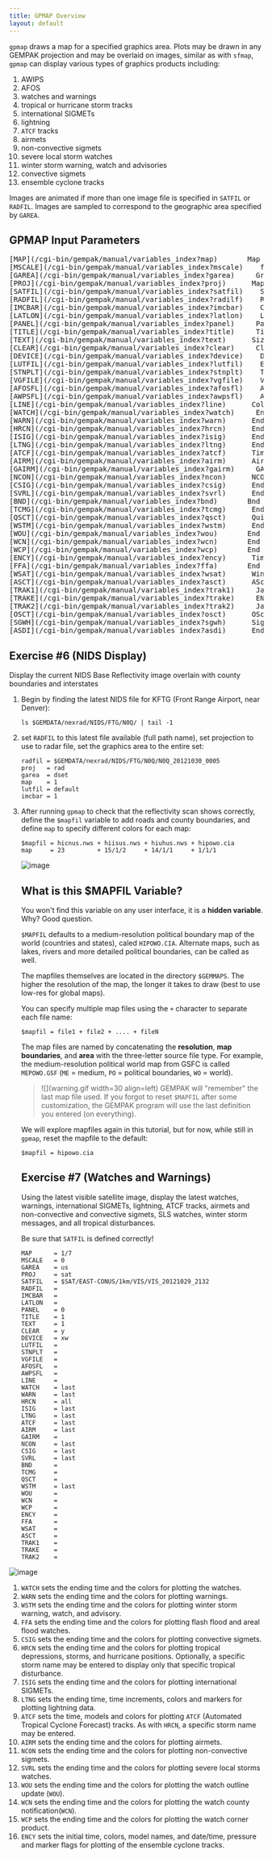 ```yaml
---
title: GPMAP Overview
layout: default
---
```


`gpmap` draws a map for a specified graphics area.  Plots may be drawn in any GEMPAK projection and may be overlaid on images, similar as with `sfmap`, `gpmap` can display various types of graphics products including:

1.  AWIPS
2.  AFOS
3.  watches and warnings
4.  tropical or hurricane storm tracks
5.  international SIGMETs
6.  lightning
7.  `ATCF` tracks
8.  airmets
9.  non-convective sigmets
10.  severe local storm watches
11.  winter storm warning, watch and advisories
12.  convective sigmets
13.  ensemble cyclone tracks

Images are animated if more than one image file is specified in
`SATFIL` or `RADFIL`.  Images are sampled to correspond to the
geographic area specified by `GAREA`.


## GPMAP Input Parameters

<pre>
[MAP](/cgi-bin/gempak/manual/variables_index?map)       Map color/dash/width/filter flag
[MSCALE](/cgi-bin/gempak/manual/variables_index?mscale)    fgc;bgc;mask/units/lat;hide/values/anch/x;y/ln;wd/freq|text_info|t
[GAREA](/cgi-bin/gempak/manual/variables_index?garea)     Graphics area
[PROJ](/cgi-bin/gempak/manual/variables_index?proj)      Map projection/angles/margins|drop flag
[SATFIL](/cgi-bin/gempak/manual/variables_index?satfil)    Satellite image filename(s)
[RADFIL](/cgi-bin/gempak/manual/variables_index?radilf)    Radar image filename(s)
[IMCBAR](/cgi-bin/gempak/manual/variables_index?imcbar)    Color/ornt/anch/x;y/ln;wd/freq
[LATLON](/cgi-bin/gempak/manual/variables_index?latlon)    Line color/dash/width/freq/inc/label/format
[PANEL](/cgi-bin/gempak/manual/variables_index?panel)     Panel loc/color/dash/width/regn
[TITLE](/cgi-bin/gempak/manual/variables_index?title)     Title color/line/title
[TEXT](/cgi-bin/gempak/manual/variables_index?text)      Size/fnt/wdth/brdr/N-rot/just/hw flg
[CLEAR](/cgi-bin/gempak/manual/variables_index?clear)     Clear screen flag
[DEVICE](/cgi-bin/gempak/manual/variables_index?device)    Device|name|x size;y size|color type
[LUTFIL](/cgi-bin/gempak/manual/variables_index?lutfil)    Enhancement lookup table filename
[STNPLT](/cgi-bin/gempak/manual/variables_index?stnplt)    Txtc/txt attr|marker attr|stnfil#col
[VGFILE](/cgi-bin/gempak/manual/variables_index?vgfile)    Vgfile | scale file | attribute file | filter
[AFOSFL](/cgi-bin/gempak/manual/variables_index?afosfl)    AFOS Graphics File
[AWPSFL](/cgi-bin/gempak/manual/variables_index?awpsfl)    AWIPS Graphics File
[LINE](/cgi-bin/gempak/manual/variables_index?line)      Color/type/width/label/smth/fltr/scflg
[WATCH](/cgi-bin/gempak/manual/variables_index?watch)     End time|Wtch clrs|Wtch Tm;Status Ln Tm|Watch Num;
[WARN](/cgi-bin/gempak/manual/variables_index?warn)      End time|TS;TN;FF clrs|Tm|Lb|Outline|Poly
[HRCN](/cgi-bin/gempak/manual/variables_index?hrcn)      End time|colors|syms|Tm|Lb|Mt|Qw|F12|F24|F36|F48|F72|F96|F120|Name
[ISIG](/cgi-bin/gempak/manual/variables_index?isig)      End time|colors|Sym|Tm|Id|Mv|Fl
[LTNG](/cgi-bin/gempak/manual/variables_index?ltng)      End time|time ints/colors|markers
[ATCF](/cgi-bin/gempak/manual/variables_index?atcf)      Time|colors|models|Tm|Id|Mv|Mkr|Name
[AIRM](/cgi-bin/gempak/manual/variables_index?airm)      Airmet Plotting Attributes
[GAIRM](/cgi-bin/gempak/manual/variables_index?gairm)     GAirmet Plotting Attributes
[NCON](/cgi-bin/gempak/manual/variables_index?ncon)      NCON attributes
[CSIG](/cgi-bin/gempak/manual/variables_index?csig)      End time|0_Hr;1_Hr;2_Hr;OL clrs|Seq0|Tm|Mv|Fl|Insty|Seq1|Seq2
[SVRL](/cgi-bin/gempak/manual/variables_index?svrl)      End time|SVRL clrs|Tm|Lb|Outline|Clr
[BND](/cgi-bin/gempak/manual/variables_index?bnd)       Bnd name/color/fillsiz/fillpat/filt/minpts!lincol/linpat/linwid!mr
[TCMG](/cgi-bin/gempak/manual/variables_index?tcmg)      End time|colors|center
[QSCT](/cgi-bin/gempak/manual/variables_index?qsct)      QuickScat Plotting Attributes
[WSTM](/cgi-bin/gempak/manual/variables_index?wstm)      End time|WN;WT;AD clrs|Tm|Lb|Outline/WN;WT;AD lwidth
[WOU](/cgi-bin/gempak/manual/variables_index?wou)       End time|Mrkr and Otln clrs|Tm|Lb|Wt|Clr|Mrkr|Otln|Fill/Fill clrs|
[WCN](/cgi-bin/gempak/manual/variables_index?wcn)       End time|Mrkr and Otln clrs|Tm|Lb|Wt|Clr|Mrkr|Otln|Fill/Fill clrs|
[WCP](/cgi-bin/gempak/manual/variables_index?wcp)       End time|Wtch clrs|Tm|Lb|Clr
[ENCY](/cgi-bin/gempak/manual/variables_index?ency)      Time|colors|models|Tm|Prs|Mkr|Ccd;wlevs|Fcst_Hour
[FFA](/cgi-bin/gempak/manual/variables_index?ffa)       End time|FF;FA clrs|Tm|Lb|Ic|Outline/FF;FA lwidth
[WSAT](/cgi-bin/gempak/manual/variables_index?wsat)      WindSAT Plotting Attributes
[ASCT](/cgi-bin/gempak/manual/variables_index?asct)      AScat Plotting Attributes
[TRAK1](/cgi-bin/gempak/manual/variables_index?trak1)     Jason-1 Ground Track Prediction Plotting Attributes
[TRAKE](/cgi-bin/gempak/manual/variables_index?trake)     ENVISAT Ground Track Prediction Plotting Attributes
[TRAK2](/cgi-bin/gempak/manual/variables_index?trak2)     Jason-2 Ground Track Prediction Plotting Attributes
[OSCT](/cgi-bin/gempak/manual/variables_index?osct)      OScat Plotting Attributes
[SGWH](/cgi-bin/gempak/manual/variables_index?sgwh)      Significant Wave Heights Plotting Attributes
[ASDI](/cgi-bin/gempak/manual/variables_index?asdi)      End time|Mode|DepArr|time increment/clrs or ht range/clrs|time lmt
</pre>


## Exercise #6 (NIDS Display)

Display the current NIDS Base Reflectivity image overlain with county boundaries and interstates

1.  Begin by finding the latest NIDS file for KFTG (Front Range Airport, near Denver):

        ls $GEMDATA/nexrad/NIDS/FTG/N0Q/ | tail -1
        
2.  set `RADFIL` to this latest file available (full path name), set projection to use to radar file, set the graphics area to the entire set:
        
        radfil = $GEMDATA/nexrad/NIDS/FTG/N0Q/N0Q_20121030_0005
        proj   = rad
        garea  = dset
        map    = 1
        lutfil = default
        imcbar = 1

3.  After running `gpmap` to check that the reflectivity scan shows correctly, define the `$mapfil` variable to add roads and county boundaries, and define `map` to specify different colors for each map:
    
        $mapfil = hicnus.nws + hiisus.nws + hiuhus.nws + hipowo.cia
        map     = 23         + 15/1/2     + 14/1/1     + 1/1/1

    ![image](gpmap1.gif)

    ## What is this $MAPFIL Variable?

    You won't find this variable on any user interface, it is a **hidden variable**. Why? Good question.

    `$MAPFIL` defaults to a medium-resolution political boundary map of the world (countries and states), caled `HIPOWO.CIA`.  Alternate maps, such as lakes, rivers and more detailed political boundaries, can be called as well.

    The mapfiles themselves are located in the directory `$GEMMAPS`.  The higher the resolution of the map, the longer it takes to draw (best to use low-res for global maps).

    You can specify multiple map files using the `+` character to separate each file name:

        $mapfil = file1 + file2 + .... + fileN

    The map files are named by concatenating the **resolution**, **map boundaries**, and **area** with the three-letter source file type. For example, the medium-resolution political world map from GSFC is called `MEPOWO.GSF` (`ME` = medium, `PO` = political boundaries, `WO` = world).

    > ![](warning.gif width=30 align=left) GEMPAK will "remember" the last map file used. If you forgot to reset `$MAPFIL` after some customization, the GEMPAK program will use the last definition you entered (on everything).

    We will explore mapfiles again in this tutorial, but for now, while still in `gpmap`, reset the mapfile to the default:

        $mapfil = hipowo.cia


    ## Exercise #7 (Watches and Warnings)

    Using the latest visible satellite image, display
        the latest watches, warnings, international SIGMETs, lightning,
        ATCF tracks, airmets and non-convective and convective sigmets,
        SLS watches, winter storm messages, and all tropical
        disturbances.

    Be sure that `SATFIL` is defined correctly!

        MAP      = 1/7
        MSCALE   = 0
        GAREA    = us
        PROJ     = sat
        SATFIL   = $SAT/EAST-CONUS/1km/VIS/VIS_20121029_2132
        RADFIL   =  
        IMCBAR   =  
        LATLON   =  
        PANEL    = 0
        TITLE    = 1
        TEXT     = 1
        CLEAR    = y
        DEVICE   = xw
        LUTFIL   =  
        STNPLT   =  
        VGFILE   =  
        AFOSFL   =  
        AWPSFL   =  
        LINE     =  
        WATCH    = last
        WARN     = last
        HRCN     = all
        ISIG     = last
        LTNG     = last
        ATCF     = last
        AIRM     = last
        GAIRM    =  
        NCON     = last
        CSIG     = last
        SVRL     = last
        BND      =  
        TCMG     =  
        QSCT     =  
        WSTM     = last
        WOU      =  
        WCN      =  
        WCP      =  
        ENCY     =  
        FFA      =  
        WSAT     =  
        ASCT     =  
        TRAK1    =  
        TRAKE    =  
        TRAK2    =  

![image](gpmap3.gif)

1.  `WATCH` sets the ending time and the colors for plotting the watches.
2.  `WARN` sets the ending time and the colors for plotting warnings.
3.  `WSTM` sets the ending time and the colors for plotting winter storm warning, watch, and advisory.
4.  `FFA` sets the ending time and the colors for plotting flash flood and areal flood watches.
5.  `CSIG` sets the ending time and the colors for plotting convective sigmets.
6.  `HRCN` sets the ending time and the colors for plotting tropical depressions, storms, and hurricane positions. Optionally, a specific storm name may be entered to display only that specific tropical disturbance.
7.  `ISIG` sets the ending time and the colors for plotting international SIGMETs.
8.  `LTNG` sets the ending time, time increments, colors and markers for plotting lightning data.
9.  `ATCF` sets the time, models and colors for plotting `ATCF` (Automated Tropical Cyclone Forecast) tracks.  As with `HRCN`, a specific storm name may be entered.
10.  `AIRM` sets the ending time and the colors for plotting airmets.
11.  `NCON` sets the ending time and the colors for plotting non-convective sigmets.
12.  `SVRL` sets the ending time and the colors for plotting severe local storms watches.
13.  `WOU` sets the ending time and the colors for plotting the watch outline update (`WOU`).
14.  `WCN` sets the ending time and the colors for plotting the watch county notification(`WCN`).
15.  `WCP` sets the ending time and the colors for plotting the watch corner product.
16.  `ENCY` sets the initial time, colors, model names, and date/time, pressure and marker flags for plotting of the ensemble cyclone tracks.

